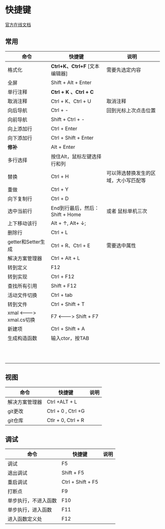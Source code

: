 # 快捷键

[官方在线文档](https://docs.microsoft.com/zh-cn/visualstudio/ide/default-keyboard-shortcuts-in-visual-studio?view=vs-2019#bkmk_edit)

## 常用

| 命令                      | 快捷键                          | 说明                                 |
| ------------------------- | ------------------------------- | ------------------------------------ |
| 格式化                    | **Ctrl+K、Ctrl+F** [文本编辑器] | 需要先选定内容                       |
| 全屏                      | Shift + Alt +  Enter            |                                      |
| 单行注释                  | **Ctrl + K 、Ctrl + C**         |                                      |
| 取消注释                  | Ctrl + K、Ctrl + U              | 取消注释                             |
| 向后导航                  | Ctrl + -                        | 回到光标上次点击位置                 |
| 向前导航                  | Shift + Ctrl + -                |                                      |
| 向上添加行                | Ctrl + Enter                    |                                      |
| 向下添加行                | Ctrl + Shift + Enter            |                                      |
| **修补**                  | Alt + Enter                     |                                      |
| 多行选择                  | 按住Alt，鼠标左键选择 行和列    |                                      |
| 替换                      | Ctrl + H                        | 可以筛选替换发生的区域，大小写匹配等 |
| 重做                      | Ctrl + Y                        |                                      |
| 向下复制行                | Ctrl + D                        |                                      |
| 选中当前行                | End到行最后，然后：Shift + Home | 或者  鼠标单机三次                   |
| 上下移动该行              | Alt + ↑, Alt+ ↓;                |                                      |
| 删除行                    | Ctrl + L                        |                                      |
| getter和Setter生成        | Ctrl + R、Ctrl + E              | 需要选中属性                         |
| 解决方案管理器            | Ctrl + Alt + L                  |                                      |
| 转到定义                  | F12                             |                                      |
| 转到实现                  | Ctrl + F12                      |                                      |
| 查找所有引用              | Shift + F12                     |                                      |
| 活动文件切换              | Ctrl + tab                      |                                      |
| 转到文件                  | Ctrl + Shift + T                |                                      |
| xmal   <--->  xmal.cs切换 | F7    <--->   Shift + F7        |                                      |
| 新建项                    | Ctrl + Shift + A                |                                      |
| 生成构造函数              | 输入ctor，按TAB                 |                                      |
|                           |                                 |                                      |
|                           |                                 |                                      |
|                           |                                 |                                      |
|                           |                                 |                                      |
|                           |                                 |                                      |
|                           |                                 |                                      |
|                           |                                 |                                      |
|                           |                                 |                                      |
|                           |                                 |                                      |
|                           |                                 |                                      |
|                           |                                 |                                      |

## 视图

| 命令           | 快捷键             | 说明 |
| -------------- | ------------------ | ---- |
| 解决方案管理器 | Ctrl +ALT + L      |      |
| git更改        | Ctrl + 0 , Ctrl +G |      |
| git仓库        | Ctlr + 0, Ctrl + R |      |



## 调试

| 命令                 | 快捷键            | 说明 |
| -------------------- | ----------------- | ---- |
| 调试                 | F5                |      |
| 退出调试             | Shift + F5        |      |
| 重启调试             | Ctrl + Shift + F5 |      |
| 打断点               | F9                |      |
| 单步执行，不进入函数 | F10               |      |
| 单步执行，进入函数   | F11               |      |
| 进入函数定义处       | F12               |      |

